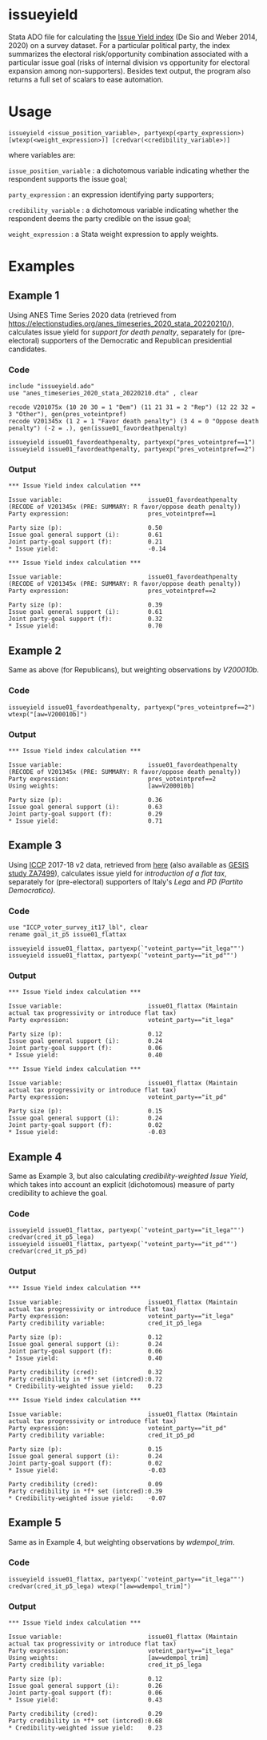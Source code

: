 # issueyield
Stata ADO file for calculating the [Issue Yield index](https://en.wikipedia.org/wiki/Issue_Yield) (De Sio and Weber 2014, 2020) on a survey dataset. For a particular political party, the index summarizes the electoral risk/opportunity combination associated with a particular issue goal (risks of internal division vs opportunity for electoral expansion among non-supporters).
Besides text output, the program also returns a full set of scalars to ease automation.

# Usage
```
issueyield <issue_position_variable>, partyexp(<party_expression>) [wtexp(<weight_expression>)] [credvar(<credibility_variable>)]
```
where variables are:

```issue_position_variable``` : a dichotomous variable indicating whether the respondent supports the issue goal;

```party_expression``` : an expression identifying party supporters;

```credibility_variable``` : a dichotomous variable indicating whether the respondent deems the party credible on the issue goal;

```weight_expression``` : a Stata weight expression to apply weights.

# Examples

## Example 1
Using ANES Time Series 2020 data (retrieved from https://electionstudies.org/anes_timeseries_2020_stata_20220210/), calculates issue yield for *support for death penalty*, separately for (pre-electoral) supporters of the Democratic and Republican presidential candidates.
### Code
```
include "issueyield.ado"
use "anes_timeseries_2020_stata_20220210.dta" , clear

recode V201075x (10 20 30 = 1 "Dem") (11 21 31 = 2 "Rep") (12 22 32 = 3 "Other"), gen(pres_voteintpref)
recode V201345x (1 2 = 1 "Favor death penalty") (3 4 = 0 "Oppose death penalty") (-2 = .), gen(issue01_favordeathpenalty)

issueyield issue01_favordeathpenalty, partyexp("pres_voteintpref==1")
issueyield issue01_favordeathpenalty, partyexp("pres_voteintpref==2")
```
### Output
```
*** Issue Yield index calculation ***
 
Issue variable:                        issue01_favordeathpenalty (RECODE of V201345x (PRE: SUMMARY: R favor/oppose death penalty))
Party expression:                      pres_voteintpref==1

Party size (p):                        0.50
Issue goal general support (i):        0.61
Joint party-goal support (f):          0.21
* Issue yield:                         -0.14

*** Issue Yield index calculation ***

Issue variable:                        issue01_favordeathpenalty (RECODE of V201345x (PRE: SUMMARY: R favor/oppose death penalty))
Party expression:                      pres_voteintpref==2

Party size (p):                        0.39
Issue goal general support (i):        0.61
Joint party-goal support (f):          0.32
* Issue yield:                         0.70

```
## Example 2
Same as above (for Republicans), but weighting observations by *V200010b*.
### Code
```
issueyield issue01_favordeathpenalty, partyexp("pres_voteintpref==2") wtexp("[aw=V200010b]")
```
### Output
```
*** Issue Yield index calculation ***

Issue variable:                        issue01_favordeathpenalty (RECODE of V201345x (PRE: SUMMARY: R favor/oppose death penalty))
Party expression:                      pres_voteintpref==2
Using weights:                         [aw=V200010b]

Party size (p):                        0.36
Issue goal general support (i):        0.63
Joint party-goal support (f):          0.29
* Issue yield:                         0.71
```
## Example 3
Using [ICCP](https://cise.luiss.it/iccp/) 2017-18 v2 data, retrieved from [here](https://cise.luiss.it/iccp/wp-content/uploads/2020/02/ICCP_v2.0.0_dta_datasets.zip) (also available as [GESIS study ZA7499](https://search.gesis.org/research_data/ZA7499)), calculates issue yield for *introduction of a flat tax*, separately for (pre-electoral) supporters of Italy's *Lega* and *PD (Partito Democratico)*.
### Code
```
use "ICCP_voter_survey_it17_lbl", clear
rename goal_it_p5 issue01_flattax

issueyield issue01_flattax, partyexp(`"voteint_party=="it_lega""')
issueyield issue01_flattax, partyexp(`"voteint_party=="it_pd""')
```
### Output
```
*** Issue Yield index calculation ***

Issue variable:                        issue01_flattax (Maintain actual tax progressivity or introduce flat tax)
Party expression:                      voteint_party=="it_lega"

Party size (p):                        0.12
Issue goal general support (i):        0.24
Joint party-goal support (f):          0.06
* Issue yield:                         0.40

*** Issue Yield index calculation ***

Issue variable:                        issue01_flattax (Maintain actual tax progressivity or introduce flat tax)
Party expression:                      voteint_party=="it_pd"

Party size (p):                        0.15
Issue goal general support (i):        0.24
Joint party-goal support (f):          0.02
* Issue yield:                         -0.03
```
## Example 4
Same as Example 3, but also calculating *credibility-weighted Issue Yield*, which takes into account an explicit (dichotomous) measure of party credibility to achieve the goal.
### Code
```
issueyield issue01_flattax, partyexp(`"voteint_party=="it_lega""') credvar(cred_it_p5_lega)
issueyield issue01_flattax, partyexp(`"voteint_party=="it_pd""') credvar(cred_it_p5_pd)
``` 
### Output
```
*** Issue Yield index calculation ***

Issue variable:                        issue01_flattax (Maintain actual tax progressivity or introduce flat tax)
Party expression:                      voteint_party=="it_lega"
Party credibility variable:            cred_it_p5_lega

Party size (p):                        0.12
Issue goal general support (i):        0.24
Joint party-goal support (f):          0.06
* Issue yield:                         0.40

Party credibility (cred):              0.32
Party credibility in *f* set (intcred):0.72
* Credibility-weighted issue yield:    0.23

*** Issue Yield index calculation ***

Issue variable:                        issue01_flattax (Maintain actual tax progressivity or introduce flat tax)
Party expression:                      voteint_party=="it_pd"
Party credibility variable:            cred_it_p5_pd

Party size (p):                        0.15
Issue goal general support (i):        0.24
Joint party-goal support (f):          0.02
* Issue yield:                         -0.03

Party credibility (cred):              0.09
Party credibility in *f* set (intcred):0.39
* Credibility-weighted issue yield:    -0.07
```
## Example 5
Same as in Example 4, but weighting observations by *wdempol_trim*.
### Code
```
issueyield issue01_flattax, partyexp(`"voteint_party=="it_lega""') credvar(cred_it_p5_lega) wtexp("[aw=wdempol_trim]")
```
### Output
```
*** Issue Yield index calculation ***

Issue variable:                        issue01_flattax (Maintain actual tax progressivity or introduce flat tax)
Party expression:                      voteint_party=="it_lega"
Using weights:                         [aw=wdempol_trim]
Party credibility variable:            cred_it_p5_lega

Party size (p):                        0.12
Issue goal general support (i):        0.26
Joint party-goal support (f):          0.06
* Issue yield:                         0.43

Party credibility (cred):              0.29
Party credibility in *f* set (intcred):0.68
* Credibility-weighted issue yield:    0.23
```
